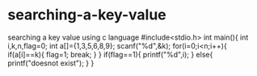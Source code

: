 # searching-a-key-value
searching a key value using c language
#include<stdio.h>
int main(){
    int i,k,n,flag=0;
    int a[]={1,3,5,6,8,9};
    scanf("%d",&k);
    for(i=0;i<n;i++){
        if(a[i]==k){
            flag=1;
            break;
        }
    }
    if(flag==1){
        printf("%d",i);
    }
    else{
        printf("doesnot exist");
    }
}
